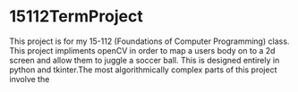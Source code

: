 # 15112TermProject
This project is for my 15-112 (Foundations of Computer Programming) class. This project impliments openCV in order to map a users body on to a 2d screen and allow them to juggle a soccer ball. This is designed entirely in python and tkinter.The most algorithmically complex parts of this project involve the 